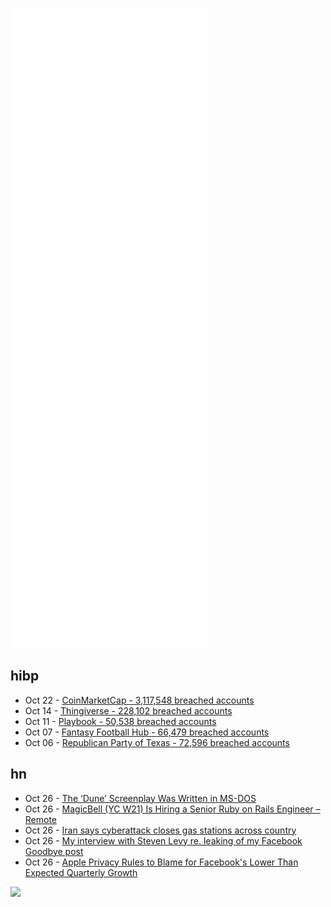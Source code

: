 ![Metrics](https://raw.githubusercontent.com/phixion/phixion/master/metrics.svg)

## hibp

<!--
for https://github.com/phixion/phixion/blob/main/.github/workflows/feeds.yml
-->
<!--START_SECTION:haveibeenpwnd-->
- Oct 22 - [CoinMarketCap - 3,117,548 breached accounts](https://haveibeenpwned.com/PwnedWebsites#CoinMarketCap)
- Oct 14 - [Thingiverse - 228,102 breached accounts](https://haveibeenpwned.com/PwnedWebsites#Thingiverse)
- Oct 11 - [Playbook - 50,538 breached accounts](https://haveibeenpwned.com/PwnedWebsites#Playbook)
- Oct 07 - [Fantasy Football Hub - 66,479 breached accounts](https://haveibeenpwned.com/PwnedWebsites#FantasyFootballHub)
- Oct 06 - [Republican Party of Texas - 72,596 breached accounts](https://haveibeenpwned.com/PwnedWebsites#RepublicanPartyOfTexas)
<!--END_SECTION:haveibeenpwnd-->

## hn

<!--
for https://github.com/phixion/phixion/blob/main/.github/workflows/feeds.yml
-->
<!--START_SECTION:hn-->
- Oct 26 - [The ‘Dune’ Screenplay Was Written in MS-DOS](https://www.vice.com/en/article/wxdeay/the-dune-screenplay-was-written-in-ms-dos)
- Oct 26 - [MagicBell (YC W21) Is Hiring a Senior Ruby on Rails Engineer – Remote](https://boards.eu.greenhouse.io/magicbell/jobs/4002168101?gh_src=0d086342teu)
- Oct 26 - [Iran says cyberattack closes gas stations across country](https://apnews.com/article/business-middle-east-iran-dubai-united-arab-emirates-0342c10733bc89379e00d99152fe7a1f)
- Oct 26 - [My interview with Steven Levy re. leaking of my Facebook Goodbye post](https://alecmuffett.com/article/14994)
- Oct 26 - [Apple Privacy Rules to Blame for Facebook's Lower Than Expected Quarterly Growth](https://www.macrumors.com/2021/10/26/apple-privacy-rules-blame-facebook-earnings/)
<!--END_SECTION:hn-->

<!--
for https://yhype.me
-->
![](https://hit.yhype.me/github/profile?user_id=13013670)
